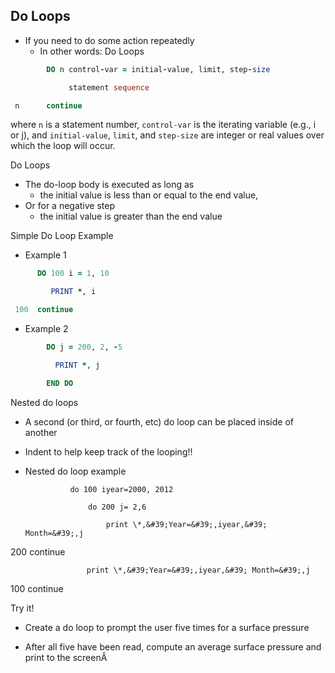 ## Do Loops

- If you need to do some action repeatedly
  - In other words: Do Loops

```fortran
        DO n control-var = initial-value, limit, step-size

             statement sequence

 n      continue
```
where `n` is a statement number, `control-var` is the iterating variable (e.g., i or j), and `initial-value`, `limit`, and `step-size` are integer or real values over which the loop will occur.

Do Loops

- The do-loop body is executed as long as
  - the initial value is less than or equal to the end value,
- Or for a negative step
  - the initial value is greater than the end value

Simple Do Loop Example

- Example 1

```fortran
      DO 100 i = 1, 10

         PRINT *, i

 100  continue
```
- Example 2

```fortran
        DO j = 200, 2, -5

          PRINT *, j

        END DO
```
Nested do loops

- A second (or third, or fourth, etc) do loop can be placed inside of another
- Indent to help keep track of the looping!!

- Nested do loop example

                do 100 iyear=2000, 2012

                    do 200 j= 2,6

                        print \*,&#39;Year=&#39;,iyear,&#39; Month=&#39;,j

 200      continue

                     print \*,&#39;Year=&#39;,iyear,&#39; Month=&#39;,j

 100 continue

Try it!

- Create a do loop to prompt the user five times for a surface pressure

- After all five have been read, compute an average surface pressure and print to the screenÂ
